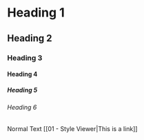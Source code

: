 # Heading 1
## Heading 2
### Heading 3
#### Heading 4
##### Heading 5
###### Heading 6
Normal Text
[[01 - Style Viewer|This is a link]]